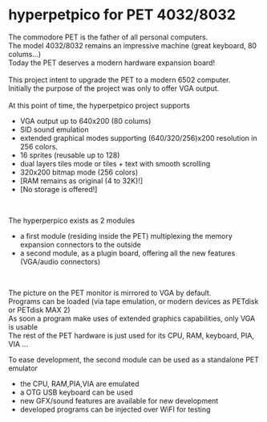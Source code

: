 # hyperpetpico for PET 4032/8032
The commodore PET is the father of all personal computers.<br>
The model 4032/8032 remains an impressive machine (great keyboard, 80 colums...)<br>
Today the PET deserves a modern hardware expansion board!<br>
<br>
This project intent to upgrade the PET to a modern 6502 computer.<br>
Initially the purpose of the project was only to offer VGA output.<br><br>
At this point of time, the hyperpetpico project supports<br>
* VGA output up to 640x200 (80 colums)
* SID sound emulation
* extended graphical modes supporting (640/320/256)x200 resolution in 256 colors.
* 16 sprites (reusable up to 128)
* dual layers tiles mode or tiles + text with smooth scrolling
* 320x200 bitmap mode (256 colors)
* [RAM remains as original (4 to 32K)!]
* [No storage is offered!]

<br>

The hyperperpico exists as 2 modules<br>
* a first module (residing inside the PET) multiplexing the memory expansion connectors to the outside
* a second module, as a plugin board, offering all the new features (VGA/audio connectors)

<br>

The picture on the PET monitor is mirrored to VGA by default.<br>
Programs can be loaded (via tape emulation, or modern devices as PETdisk or PETdisk MAX 2)<br>
As soon a program make uses of extended graphics capabilities, only VGA is usable<br>
The rest of the PET hardware is just used for its CPU, RAM, keyboard, PIA, VIA ...
<br>

To ease development, the second module can be used as a standalone PET emulator<br>
* the CPU, RAM,PIA,VIA are emulated
* a OTG USB keyboard can be used
* new GFX/sound features are available for new development 
* developed programs can be injected over WiFI for testing
<br>

